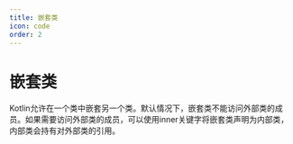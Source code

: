 ```yaml
---
title: 嵌套类
icon: code
order: 2
---
```


# 嵌套类

Kotlin允许在一个类中嵌套另一个类。默认情况下，嵌套类不能访问外部类的成员。如果需要访问外部类的成员，可以使用inner关键字将嵌套类声明为内部类，内部类会持有对外部类的引用。
